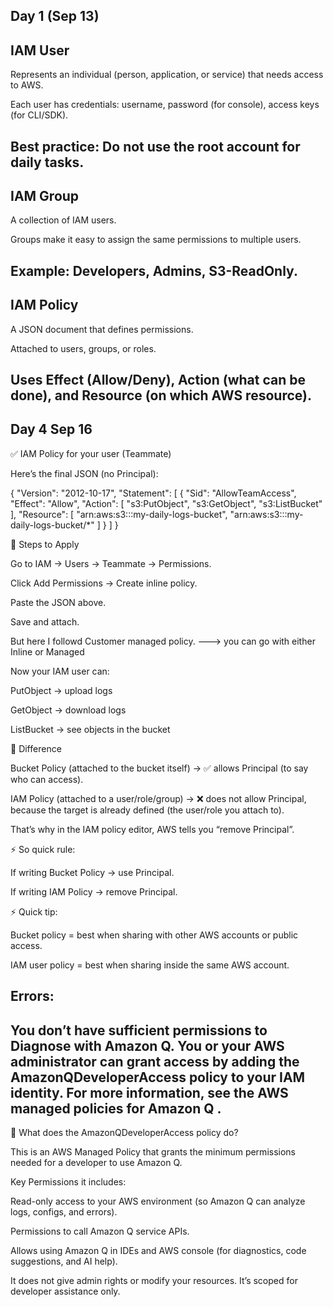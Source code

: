 Day 1 (Sep 13)
------------------
IAM User
------------------
Represents an individual (person, application, or service) that needs access to AWS.

Each user has credentials: username, password (for console), access keys (for CLI/SDK).

Best practice: Do not use the root account for daily tasks.
------------------
IAM Group
------------------
A collection of IAM users.

Groups make it easy to assign the same permissions to multiple users.

Example: Developers, Admins, S3-ReadOnly.
------------------
IAM Policy
------------------
A JSON document that defines permissions.

Attached to users, groups, or roles.

Uses Effect (Allow/Deny), Action (what can be done), and Resource (on which AWS resource).
-------------------------------------------------------------------------------------------
Day 4 Sep 16
-------------------------------------------------------------------------------------------

✅ IAM Policy for your user (Teammate)

Here’s the final JSON (no Principal):

{
  "Version": "2012-10-17",
  "Statement": [
    {
      "Sid": "AllowTeamAccess",
      "Effect": "Allow",
      "Action": [
        "s3:PutObject",
        "s3:GetObject",
        "s3:ListBucket"
      ],
      "Resource": [
        "arn:aws:s3:::my-daily-logs-bucket",
        "arn:aws:s3:::my-daily-logs-bucket/*"
      ]
    }
  ]
}

🔹 Steps to Apply

Go to IAM → Users → Teammate → Permissions.

Click Add Permissions → Create inline policy.

Paste the JSON above.

Save and attach.

But here I followd Customer managed policy. ---> you can go with either Inline or Managed

Now your IAM user can:

PutObject → upload logs

GetObject → download logs

ListBucket → see objects in the bucket


🔎 Difference

Bucket Policy (attached to the bucket itself) → ✅ allows Principal (to say who can access).

IAM Policy (attached to a user/role/group) → ❌ does not allow Principal, because the target is already defined (the user/role you attach to).

That’s why in the IAM policy editor, AWS tells you “remove Principal”.

⚡ So quick rule:

If writing Bucket Policy → use Principal.

If writing IAM Policy → remove Principal.

⚡ Quick tip:

Bucket policy = best when sharing with other AWS accounts or public access.

IAM user policy = best when sharing inside the same AWS account.

Errors:
------------------------------------------------------------------------------------------
You don’t have sufficient permissions to Diagnose with Amazon Q.
You or your AWS administrator can grant access by adding the AmazonQDeveloperAccess policy to your IAM identity. For more information, see the AWS managed policies for Amazon Q .
------------------------------------------------------------------------------------------
🔑 What does the AmazonQDeveloperAccess policy do?

This is an AWS Managed Policy that grants the minimum permissions needed for a developer to use Amazon Q.

Key Permissions it includes:

Read-only access to your AWS environment (so Amazon Q can analyze logs, configs, and errors).

Permissions to call Amazon Q service APIs.

Allows using Amazon Q in IDEs and AWS console (for diagnostics, code suggestions, and AI help).

It does not give admin rights or modify your resources. It’s scoped for developer assistance only.